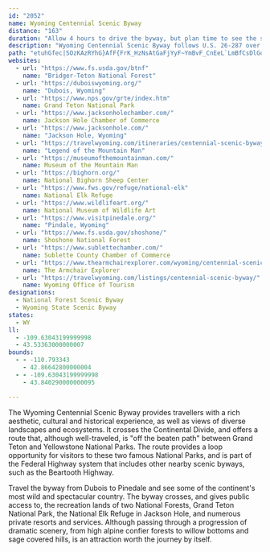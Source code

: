 ```yaml
---
id: "2052"
name: Wyoming Centennial Scenic Byway
distance: "163"
duration: "Allow 4 hours to drive the byway, but plan time to see the sights along the way."
description: "Wyoming Centennial Scenic Byway follows U.S. 26-287 over Togwotee Pass between Dubois and Moran Junction. The byway then follows U.S. 191-26-89 to Jackson. From Jackson, the continues on U.S. 189-191 to Pinedale."
path: "etuhGfec|SOzKAzRYhG}AfF{FrK_HzNsAtGaFjYyF~YmBvF_CnEeL`LmBfCsDlGoBlE}@rCeLbc@yYrfA}Tby@kDfI{CtGuGnL}GfNw\\hp@qBrEcH|QuA`EsAbEwE~Qwz@vwDcAnF_AxGi@nFe@lIUlICxEAfF`C|p@AdEO`B}@xDyAnCiAvA{LbMgInKaLhRmBjCuBxBmCxB}CdBeOrH{ThKcL`GyAlAsCrDoAjCgAnCcAxDYdBqH|w@u@fFiAnEu@|BcDlG}BnCyApAwDzBcz@hYiHrCqWzLwBjAiEnDsBpCyBzDkElL_DzGcD~DqJnJ}BlCcBxC_CtGiAlHSrFDfFzApZLtJErHeBdoADbQhApz@?|GY`MqEjgAmAlMuFlYUrBCbEdAdp@ErHGvBqFzg@sC`b@e@jFm@fEsAxGgCbJiDfJsE`LwGxM}DnGkH`K_CnEu@pBqCzLuBfGqAnCuDxGgF~J{KdWcAlCoA~D{FtRyIpUmBrE{@`BaAvAcA`AiWnOsA`A_BjB_D~F{AnBkNjJyAz@cDfAwBV}HGsCLcH`BeLdAsCdAgSnPcXtPyCzAoNxEua@pVmUxKsEdCs@z@y@~A}B`G}BzCkAn@aMlCkJ`BeHdAu@@iAAoCe@oIuDuAe@iAQmBDeB`@aFjBsF~BsBfAyAjAsB`JcAlCmAxAsElC{@v@Y`@S`@_AvDE`BBfCZ|Bj@zAxBxE~@dDLx@HlCKzBKp@eA`DoA~Au_@`^oMdMyDxF_PrWi@jAm@xBiEvYCtCPbCJl@b@fBp@xArA~AlBjArBRnRl@lBr@x@x@~@~Ah@xA`@rBFdCCzAeCh_@S`Bi@~Cy@fBiFlFaFbHoKrSq@lBStAGhA@zCd@|K?jBI~A[~Bi@rBs@rAsA`B_OlPeBhC_BpC}AjD}BvFeAbD]`BElDx@bYC~AKnAOhAYx@g@hAwAjBaBr@eCPaHCcE\\aCf@qBr@{DbCyGfG{]pQ}AfAY^e@v@m@rAe@nCIvB\\nMKxBWrBmF`R}BfGiAhLo@fCsAjCsGnIsClCaAVeADsEw@cAEeAPuArAaEtIsA~Ci@lB_@rBe@zIc@jCi@~Ay@nAcBjByC~AiAX{I]cGDaBPoE~@iC^kYzFyADmE_@aDL{@\\yBrAw@p@yAzBeAjDsAnGiAbIO|CBzCTlDrAnI@jAGbAcAhGmAxEk@`AqDfC{@pAa@rAkAzJEpBPzB|B`KRlBFvBKfDeAhKIdBCrBrA`i@JvBfBdQ?vAErAQ~Aa@lA_BhD{NzVuCrF_JzT}Lr\\o@lBuDzOcO`c@e@jAsA`CsGzJm@pAs@~Bq@fFgAdDu@fAgDnDyAdCm@rAcIpZc@jAyAxB_Ar@}S`N{B`BwBrB{dAxnAmFbHsAvBsD`HeFrK}EvKuBdEoLbW_BnEcB`Go@dD}Dh]}AvGeBdGwA`EeBfEyBrEsU|]}@dBw@fC]`BYdE?~AJtC|AtI~P`x@t@nEn@jH|@hNlIxjARnG?~ES`Gu@bKyAxI}E|R}@zDq@|D{Cj[e@`GStGFjHT|Cl@dGd@fCxAjGdMd\\pAhEr@dD|@~F^tFHvCCtHKfDe@lFgBnJi@xEStDAxKIdCYnDo@pCcEfL}@tC[fBO~B?tBz@dNBlE_@`FYzAuBrHaDtIsBpEcBrC{JbMeAjBs@fBc@dB[dCIbACjDxAra@BfGQtFg@xDmA|FoGvQwBtIu@lFaBrOAvCNhBN`Ar@fBtDjFz@~Ax@`DjAzGb@fD?dBWjC[`BaJhWe@nCOdC?fG~@dJHnBIvCy@`Hw@zKQ|E?|BThGrBh\\?`AEdEStB[|B{BpJQdC?fAJbBrAvKR`G_@lUYtEiAnMo@~E}Cv[YlFsBlo@a@bJ[fCaAdFmAbEcAbCuCxE{FbHmExGyD|HaCfG{AjFgCzKyA|K[vC_@rGY`MDzEN`H^hHt@fH|AxJx@`E|DtNx@rD~@tHLvBFfHi@tbAa@~Km@rH_AnHeAzGwDnO}V|_A}@lE_BdWiA|Xs@`Mu@lI_@lCc@rEyAtTUtFIrG?|JXrKZnFlCbZRlDHrJCx`@F~Df@zFlC`OTlEA`EYpDmCpQm@jFOvCLlJT|DjHnl@\\lHIfF]tB_@bByA`DuGnLk@xAo@`Cm@rGIrCHfCDdB\\xCd@tBr@vBbCxDbC~BrBtArEv@lUi@vHGhFj@pDz@lBl@bFvBbFjD`DtCvCfDrMjTxBxClCvCnCtCpDrCrDdC|EdCpFxB|DbAvEx@hEd@lVpB`HtA|GpClDxB|E~DxEfFhL|NlG~FxCzBlBlAjI~DbH~B|RtCzIdBdDx@zHpB`IrC`IlDxGrDzGlErFnElIzHxH~HrDlEnGnJtE`J`AdC`E|L|BrKxBzNhAhOr@zS~@zI~@nF|AlGjClHjBzCrCxCjKzG~AvAtC~CzD`GjAzB~HxKvF`HjNtOvEzHdAfChAjDx@|Eb@~FDrFo@bP?`BPpD`@rC~@nDbG`NbBdGh@~C~@zH^fHHzGE`Io@`KcB|KgFhVo@dEWdCQfGPhHRdBx@zEr@jCr@lBdAzBnBpCbN`QpHvI~H~I~IhJjN`MtK`JfIdGtIbHlKnJjOzOxNbQbG`IjGxIhTb\\rCtEbGxIjFhF|DxCrBdAbE~AvGxBrGfDlAt@|CpC|H~HjG`EbFrBrDdA|B^rFZjK?lF^`IjAnIfCnBx@bFfCvEdDpLbKxC|BfCxArFxBbDt@zGp@rFL|DEpGf@xFpAtFdBxCr@lDr@fGr@xDpA|BnAzBpBlAvAjJhPfCrDvCtD~CdDbDtClNxKjCnCbCvC|E`HbHhM`D`FhClDdN`Ore@lf@xHlHnJfI|VbRjItG`e@|\\jElCfIjDlDfAnvBvd@tF|@jFn@|eClU~LdDdcAb_@pl@dMrDn@rOZ~`DuAzFTnDx@j^tN|CdAlOdDtEhBdMpG`FlB~B`@lBJzOSlD^xAf@hCpAnJtFnFrDh\\vZ|H`H|BxA`LfG~QpIbDnB`WtSfLvJfDbChDxAnBd@nLz@|EJbHz@bp@~NrDl@rFXlSJ`b@CA|^`@jD`A`DtSp]pBhHnBbYbDrg@TdFh@|Er@fCjArCf@x@fC|BtCxA|DnA~OdGhCj@vF^`m@?rU}@|JoBjHsBzIyCdb@mKnKuDbHwBbO_E~FyBnGoDvJyJ|DiF`JsIlGgDxa@sNrEiBpLsDdI_Dt\\}KhDqAhB_ApHyGtByCfBaDfYev@jAeCtJoOnSwZ~ByChKaJfLuFfKkDtCm@|\\aE|GkA`Be@tN_HrEaBlASdESzX`EhE?jEw@rEoBrE_Dv@y@dD{EnLiWlJqPfZ}b@fFgG|P{M`BsBdIsMtBwClBqB|G{D`Cq@tDe@jEQhDJzFxArF~BfGxBpGz@vKV`Kj@|Dx@`_Al_@rXzFfWhFbC]vBaAn@y@~@eBb@eB^{C~C}ZLwCOiE_@aEDeA|@yGCuRHqRs@iJOkGJmEfAgHtg@eiCl@{ArAsA|DyC~CwC`FiHpEoLbFyRx@yAxEiEdCwDpAmAfE{AzBsA|AqAfPkQtAeBnDoGnO{Ut@mBvAyDh@_CnB}LrAeExNc^nCaIrA{EhBoIxAgOr@wPjCgOf@iE?{KIwKH{Ax@yEjCgGtGiLjIcNdAeCl@sCj@oKLeAdBsFRgBYmKb@sCZ_Ah@_AlAaAtBsAbAkAh@mAX_BDsAAyAeAgKQsFDuDX_JO{FN{BrByHHmA@eBoBcTc@uGNcCRoA`B_HVaC?qDs@wD{BeHs@{E_@cX?aCJyClAaRZuHEwCe@uGBmBd@{FRgIc@eFaAaDuAmCiBmBmBmAcFqCcBaB_AeBiAqEo@qGi@eDo@sBu@aBeCyCeBcBcAiAy@wAiAsCyCiNuBuIm@yD?_Ed@sDfDqK^qBDsFa@oH@gBRsBnAkGXsCDuFuA_h@?kBP_Bv@aDz@{AjFwG|F{I~BgCdLuJxEgDlCq@`JaBvC}A~PmStCgG|@wAn@m@pFkDtBaB|AaBlAsCvFaRd@uEh@yMT{Bh@cCxAmDpMqV`DgEhEyDtGsE|DaCtD{AbEw@lc@gEhBk@vA{@~BkBz@eA`AeBjAgDr@uCh@sEnC}Yv@oChAwAvHmFxBkAnEmD|BoCvBeDlDgJtAoFx@eF|AwQ~AgUHsDUaFmAoFe@gA{MmPcAyAy@mBc@kBOgAEmCZaGxHms@bFig@~AeIj@gBzBqE``AquA|DaFj_@si@xD_IvGoOrAmCbBmCrBgCxCkCn]eXzPgNxAu@fCy@vMkDlAk@hByAzYkXxVoVz^y\\jnAgkA|KeJlj@uh@vUaTbz@gw@bAkArBeDb@aAdA_D`@_BjBuK~Nq{@`I{g@hQcbAZ{CB_DIyAOyA]}Ak@cBoC}G[aAc@gC[uD{A{y@s@om@oBmqANmE^gCj@kChNwa@xCqJ|@sETmCD_EOuE_BoXDgFRkCnSwuAdAaJ?_C]yDkFqZm@oE{@mJYuFM_EI{LRgIv@iMr@sGz@eGbFyWt@kCp@yAdAkBxB{Bnd@e_@hBgA|B_AfImCzD_Bh@]tByBx@mAfAaCv@sCh@yDLmDIgDm@oEo@_C_BqE{Lc[_AmCa@{AWyAOmC@_C^gDpBcLXsEDaLHkB^mD^eBd@uAnA}BzCyCpM{IfDsC~AmBl@gAd@sBRsAF_C{@iSEkDTqHb@qEZyBd@uCr@_DbAuClBeEzAwBlBcBvCwAfJsDnB_AxB{AdKuN`Ykb@xIgMbBsBpDoDdC_CvEeDfE_ClEmBzpBaq@js@kUfCg@hDSvFIlF^~aAtQlFd@hHK~HkAzHoCtBqAxCoBzl@kk@~N}LtI_HnFuDrR_OvGgG~AoB|V__@pq@_cAjCgEdF_GhFaF~FeE`IeEbf@sT|BqAxC{BfGsGdKiN`NaSpImL~C}DfUiVpcAseApDqCjGmDlH{CvJiCtKoAx`Eqa@lVsBtRsBhPgCp\\mHvYeGn_@iHvFe@hkAmCjKy@nHgAh`@_IhMsAv]yBpGYzNQfe@r@|FAxDw@xCaA`DaChBqBlCcEvAwDx@mD`@kCTiEj@}StAit@nAgk@hAuZpIkaE^gOr@mPxAyMt@_FnAeG|AcGjH{U|H}UrBoIf@eCj@_FXoE@gFEkDgCub@QeMXeP`@qFnEyb@|NumArE_a@jGyc@f@kFJaD@{Gi@wRAmDHkFn@gIhBmKrBsGrAcDz]aq@zBaFbAqCvAaEhBoIh@eEj@{GPyDFgHk@owBJedC?atAOgGD{G"
websites:
  - url: "https://www.fs.usda.gov/btnf"
    name: "Bridger-Teton National Forest"
  - url: "https://duboiswyoming.org/"
    name: "Dubois, Wyoming"
  - url: "https://www.nps.gov/grte/index.htm"
    name: Grand Teton National Park
  - url: "https://www.jacksonholechamber.com/"
    name: Jackson Hole Chamber of Commerce
  - url: "https://www.jacksonhole.com/"
    name: "Jackson Hole, Wyoming"
  - url: "https://travelwyoming.com/itineraries/centennial-scenic-byway/"
    name: "Legend of the Mountain Man"
  - url: "https://museumofthemountainman.com/"
    name: Museum of the Mountain Man
  - url: "https://bighorn.org/"
    name: National Bighorn Sheep Center
  - url: "https://www.fws.gov/refuge/national-elk"
    name: National Elk Refuge
  - url: "https://www.wildlifeart.org/"
    name: National Museum of Wildlife Art
  - url: "https://www.visitpinedale.org/"
    name: "Pindale, Wyoming"
  - url: "https://www.fs.usda.gov/shoshone/"
    name: Shoshone National Forest
  - url: "https://www.sublettechamber.com/"
    name: Sublette County Chamber of Commerce
  - url: "https://www.thearmchairexplorer.com/wyoming/centennial-scenic-byway.php"
    name: The Armchair Explorer
  - url: "https://travelwyoming.com/listings/centennial-scenic-byway/"
    name: Wyoming Office of Tourism
designations:
  - National Forest Scenic Byway
  - Wyoming State Scenic Byway
states:
  - WY
ll:
  - -109.63043199999998
  - 43.53363000000007
bounds:
  - - -110.793343
    - 42.86642800000004
  - - -109.63043199999998
    - 43.840290000000095

---
```


<p>The Wyoming Centennial Scenic Byway provides travellers with a rich aesthetic, cultural and historical experience, as well as views of diverse landscapes and ecosystems. It crosses the Continental Divide, and offers a route that, although well-traveled, is "off the beaten path" between Grand Teton and Yellowstone National Parks. The route provides a loop opportunity for visitors to these two famous National Parks, and is part of the Federal Highway system that includes other nearby scenic byways, such as the Beartooth Highway.</p>
<p>Travel the byway from Dubois to Pinedale and see some of the continent's most wild and spectacular country. The byway crosses, and gives public access to, the recreation lands of two National Forests, Grand Teton National Park, the National Elk Refuge in Jackson Hole, and numerous private resorts and services. Although passing through a progression of dramatic scenery, from high alpine confier forests to willow bottoms and sage covered hills, is an attraction worth the journey by itself.</p>
